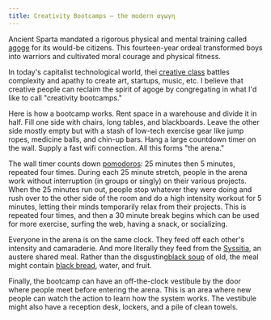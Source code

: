 ```yaml
---
title: Creativity Bootcamps — the modern αγωγη
---
```


Ancient Sparta mandated a rigorous physical and mental training
called [agoge](http://en.wikipedia.org/wiki/Agoge) for its would-be
citizens. This fourteen-year ordeal transformed boys into warriors
and cultivated moral courage and physical fitness.

In today's capitalist technological world, thei [creative
class](http://en.wikipedia.org/wiki/Creative_class) battles complexity
and apathy to create art, startups, music, etc. I believe that
creative people can reclaim the spirit of agoge by congregating in
what I'd like to call "creativity bootcamps."

Here is how a bootcamp works. Rent space in a warehouse and divide
it in half. Fill one side with chairs, long tables, and blackboards.
Leave the other side mostly empty but with a stash of low-tech
exercise gear like jump ropes, medicine balls, and chin-up bars.
Hang a large countdown timer on the wall. Supply a fast wifi
connection. All this forms "the arena."

The wall timer counts down
[pomodoros](http://en.wikipedia.org/wiki/Pomodoro_Technique): 25
minutes then 5 minutes, repeated four times. During each 25 minute
stretch, people in the arena work without interruption (in groups
or singly) on their various projects. When the 25 minutes run out,
people stop whatever they were doing and rush over to the other
side of the room and do a high intensity workout for 5 minutes,
letting their minds temporarily relax from their projects. This is
repeated four times, and then a 30 minute break begins which can
be used for more exercise, surfing the web, having a snack, or
socializing.

Everyone in the arena is on the same clock. They feed off each
other's intensity and camaraderie. And more literally they feed
from the [Syssitia](http://en.wikipedia.org/wiki/Syssitia), an
austere shared meal. Rather than the disgusting[black
soup](http://en.wikipedia.org/wiki/Black_soup) of old, the meal
might contain [black
bread](http://russianreport.wordpress.com/russian-cuisine-main-salads-soups-desserts/russian-black-bread-%D1%87%D0%B5%D1%80%D0%BD%D1%8B%D0%B9-%D1%85%D0%BB%D0%B5%D0%B1/),
water, and fruit.

Finally, the bootcamp can have an off-the-clock vestibule by the
door where people meet before entering the arena. This is an area
where new people can watch the action to learn how the system works.
The vestibule might also have a reception desk, lockers, and a pile
of clean towels.
